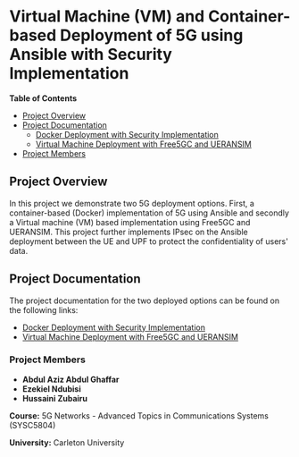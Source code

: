 # Virtual Machine (VM) and Container-based Deployment of 5G using Ansible with Security Implementation

**Table of Contents**

- [Project Overview](#project-overview)
- [Project Documentation](#project-documentation)
    * [Docker Deployment with Security Implementation](https://github.com/AbdulAziz-Gondal/Virtual-Machine-VM-and-Container-based-Deployment-of-5G-using-Ansible-with-Security-Implementation/tree/main/Docker%20Deployment%20with%20IPsec)
    * [Virtual Machine Deployment with Free5GC and UERANSIM]()
- [Project Members](#project-members)


## Project Overview

In this project we demonstrate two 5G deployment options. First, a container-based (Docker) implementation of 5G using Ansible and secondly a Virtual machine (VM) based implementation using Free5GC and UERANSIM. This project further implements IPsec on the Ansible deployment between the UE and UPF to protect the confidentiality of users' data.

## Project Documentation

The project documentation for the two deployed options can be found on the following links: 
- [Docker Deployment with Security Implementation](https://github.com/AbdulAziz-Gondal/Virtual-Machine-VM-and-Container-based-Deployment-of-5G-using-Ansible-with-Security-Implementation/blob/main/Docker%20Deployment%20with%20IPsec/Readme.md)
- [Virtual Machine Deployment with Free5GC and UERANSIM]()

        
### Project Members
 
 -  **Abdul Aziz Abdul Ghaffar**
 -  **Ezekiel Ndubisi**
 -  **Hussaini Zubairu**

**Course:** 5G Networks - Advanced Topics in Communications Systems (SYSC5804)

**University:** Carleton University

